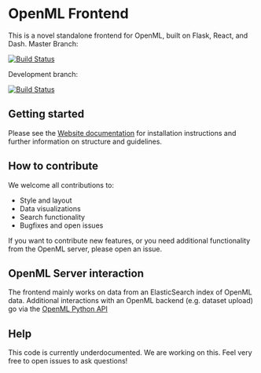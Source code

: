 # OpenML Frontend
This is a novel standalone frontend for OpenML, built on Flask, React, and Dash.
Master Branch:

[![Build Status](https://travis-ci.com/openml/openml.org.svg?branch=master)](https://travis-ci.com/openml/openml.org)


Development branch:

[![Build Status](https://travis-ci.com/openml/openml.org.svg?branch=develop)](https://travis-ci.com/openml/openml.org)

## Getting started
Please see the [Website documentation](https://docs.openml.org/Website/) for installation instructions and further information on structure and guidelines.

## How to contribute
We welcome all contributions to:
* Style and layout
* Data visualizations
* Search functionality
* Bugfixes and open issues

If you want to contribute new features, or you need additional functionality from the OpenML server, please open an issue.

## OpenML Server interaction
The frontend mainly works on data from an ElasticSearch index of OpenML data.
Additional interactions with an OpenML backend (e.g. dataset upload) go via the [OpenML Python API](https://openml.github.io/openml-python/master/)

## Help
This code is currently underdocumented. We are working on this. Feel very free to open issues to ask questions!
